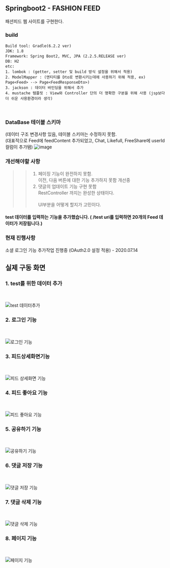 ## Springboot2 - FASHION FEED 
패션피드 웹 사이트를 구현한다.

### build
~~~
Build tool: Gradle(6.2.2 ver)
JDK: 1.8
Framework: Spring Boot2, MVC, JPA (2.2.5.RELEASE ver)
DB: H2
etc: 
1. lombok : (getter, setter 및 build 방식 설정을 위해서 적용)
2. ModelMapper : (엔티티를 Dto로 변환시키는데에 사용하기 위해 적용, ex) Page<Feed> --> Page<FeedResponseDto>)
3. jackson : 데이터 바인딩을 위해서 추가
4. mustache 템플릿 : View와 Controller 단의 더 명확한 구분을 위해 사용 (jsp보다 더 쉬운 사용환경이라 생각)
~~~
<br>

### DataBase 테이블 스키마

(데이터 구조 변경사항 있음, 테이블 스키마는 수정하지 못함. <br>
(대표적으로 Feed에 feedContent 추가되었고, Chat, Likefull, FreeShare에 userId 컬럼이 추가됌)
![image](https://user-images.githubusercontent.com/47850258/77083817-6e0d3800-6a41-11ea-9549-da41345695c7.png)
<br>


### 개선해야할 사항 

>> 1. 페이징 기능이 완전하지 못함. <br>
이전, 다음 버튼에 대한 기능 추가하지 못함 개선중<br>
>> 2. 댓글의 업데이트 기능 구현 못함 <br>
RestController 까지는 완성한 상태이다. <br>                                
UI부분을 어떻게 할지가 고민이다. <br>

#### test 데이터를 입력하는 기능을 추가했습니다. ( /test uri를 입력하면 20개의 Feed 데이터가 저장됩니다.) 

### 현재 진행사항 
소셜 로그인 기능 추가작업 진행중 (OAuth2.0 설정 적용) - 2020.07.14 

## 실제 구동 화면 

### 1. test를 위한 데이터 추가 
<br>

![test 데이터추가](https://github.com/rok93/TIL/raw/master/gif_folder/1.test%20생성.mov.gif)

### 2. 로그인 기능
<br>

![로그인 기능](https://github.com/rok93/TIL/raw/master/gif_folder/2.로그인기능.mov.gif)

### 3. 피드상세화면기능
<br>

![피드 상세화면 기능](https://github.com/rok93/TIL/raw/master/gif_folder/3.피드상세화면기능.mov.gif)

### 4. 피드 좋아요 기능 
<br>

![피드 좋아요 기능](https://github.com/rok93/TIL/raw/master/gif_folder/4.피드%20좋아요기능.mov.gif)

### 5. 공유하기 기능
<br>

![공유하기 기능](https://github.com/rok93/TIL/raw/master/gif_folder/5.공유하기기능.mov.gif)

### 6. 댓글 저장 기능
<br>

![댓글 저장 기능](https://github.com/rok93/TIL/raw/master/gif_folder/6.댓글%20저장기능.mov.gif)

### 7. 댓글 삭제 기능
<br>

![댓글 삭제 기능](https://github.com/rok93/TIL/raw/master/gif_folder/7.댓글%20삭제%20기능.mov.gif)

### 8. 페이지 기능 
<br>

![페이지 기능](https://github.com/rok93/TIL/raw/master/gif_folder/8.페이지%20기능%20.mov.gif)



